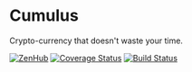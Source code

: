 # Cumulus

Crypto-currency that doesn't waste your time.  

[![ZenHub](https://raw.githubusercontent.com/ZenHubIO/support/master/zenhub-badge.png)](https://zenhub.com)
[![Coverage Status](https://coveralls.io/repos/github/ubclaunchpad/cumulus/badge.svg?branch=dev)](https://coveralls.io/github/ubclaunchpad/cumulus?branch=dev)
[![Build Status](https://travis-ci.org/ubclaunchpad/cumulus.svg?branch=dev)](https://travis-ci.org/ubclaunchpad/cumulus)
